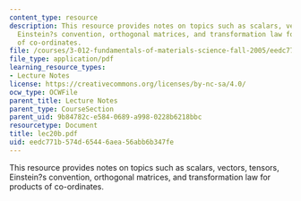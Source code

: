 ```yaml
---
content_type: resource
description: This resource provides notes on topics such as scalars, vectors, tensors,
  Einstein?s convention, orthogonal matrices, and transformation law for products
  of co-ordinates.
file: /courses/3-012-fundamentals-of-materials-science-fall-2005/eedc771b574d65446aea56abb6b347fe_lec20b.pdf
file_type: application/pdf
learning_resource_types:
- Lecture Notes
license: https://creativecommons.org/licenses/by-nc-sa/4.0/
ocw_type: OCWFile
parent_title: Lecture Notes
parent_type: CourseSection
parent_uid: 9b84782c-e584-0689-a998-0228b6218bbc
resourcetype: Document
title: lec20b.pdf
uid: eedc771b-574d-6544-6aea-56abb6b347fe
---
```

This resource provides notes on topics such as scalars, vectors, tensors, Einstein?s convention, orthogonal matrices, and transformation law for products of co-ordinates.